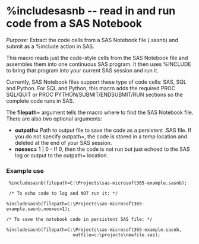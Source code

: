 # %includesasnb -- read in and run code from a SAS Notebook

*Purpose:* Extract the code cells from a SAS Notebook file (.sasnb) and submit as a %include action in SAS.

This macro reads just the code-style cells from the SAS Notebook file and assembles them into one continuous SAS program. It then uses %INCLUDE to bring that program into your current SAS session and run it.

Currently, SAS Notebook files support these type of code cells: SAS, SQL and Python. For SQL and Python, this macro adds the required PROC SQL/QUIT or PROC PYTHON/SUBMIT/ENDSUBMIT/RUN sections so the complete code runs in SAS. 

The **filepath**= argument tells the macro where to find the SAS Notebook file. There are also two optional arguments:

- **outpath=** Path to output file to save the code as a persistent .SAS file. If you do not specify outpath=, the code is stored in a temp location and deleted at the end of your SAS session.
- **noexec=** 1 | 0 - If 0, then the code is not run but just echoed to the SAS log or output to the outpath= location.      

### Example use
```
 %includesasnb(filepath=C:\Projects\sas-microsoft365-example.sasnb);              

 /* To echo code to log and NOT run it: */

%includesasnb(filepath=C:\Projects\sas-microsoft365-example.sasnb,noexec=1);     

/* To save the notebook code in persistent SAS file: */

%includesasnb(filepath=C:\Projects\sas-microsoft365-example.sasnb,              
                         outfile=c:\projects\newfile.sas);       

```